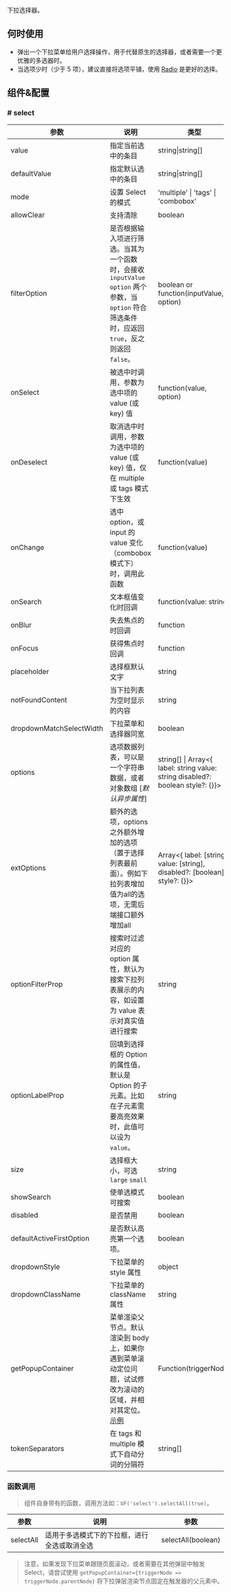 
下拉选择器。

## 何时使用

- 弹出一个下拉菜单给用户选择操作，用于代替原生的选择器，或者需要一个更优雅的多选器时。
- 当选项少时（少于 5 项），建议直接将选项平铺，使用 [Radio](/components/radio/) 是更好的选择。

## 组件&配置

### # select

| 参数     | 说明           | 类型     | 默认值       |
|----------|----------------|----------|--------------|
| value    | 指定当前选中的条目 | string&#124;string[] |  -  |
| defaultValue | 指定默认选中的条目 | string&#124;string[] |  -  |
| mode | 设置 Select 的模式 | 'multiple' &#124; 'tags' &#124; 'combobox' | - |
| allowClear   | 支持清除 | boolean | false |
| filterOption | 是否根据输入项进行筛选。当其为一个函数时，会接收 `inputValue` `option` 两个参数，当 `option` 符合筛选条件时，应返回 `true`，反之则返回 `false`。 | boolean or function(inputValue, option) | true     |
| onSelect | 被选中时调用，参数为选中项的 value (或 key) 值 | function(value, option) | -   |
| onDeselect | 取消选中时调用，参数为选中项的 value (或 key) 值，仅在 multiple 或 tags 模式下生效 |  function(value) | -   |
| onChange | 选中 option，或 input 的 value 变化（combobox 模式下）时，调用此函数 | function(value) | - |
| onSearch | 文本框值变化时回调 | function(value: string) |  |
| onBlur | 失去焦点的时回调 | function | - |
| onFocus | 获得焦点时回调 | function | - |
| placeholder | 选择框默认文字 | string | - |
| notFoundContent | 当下拉列表为空时显示的内容 | string | 'Not Found' |
| dropdownMatchSelectWidth | 下拉菜单和选择器同宽 | boolean | true |
| options | 选项数据列表，可以是一个字符串数据，或者对象数组 [*默认异步属性*] | string[] &#124; Array<{ label: string value: string disabled?: boolean style?: {}}> |  |
| extOptions | 额外的选项，options之外额外增加的选项（置于选择列表最前面）。例如下拉列表增加值为all的选项，无需后端接口额外增加all | Array<{ label: [string], value: [string], disabled?: [boolean], style?: {}}> |  |
| optionFilterProp | 搜索时过滤对应的 option 属性，默认为搜索下拉列表展示的内容，如设置为 value 表示对真实值进行搜索 | string | children |
| optionLabelProp | 回填到选择框的 Option 的属性值，默认是 Option 的子元素。比如在子元素需要高亮效果时，此值可以设为 `value`。 | string | `children` （combobox 模式下为 `value`） |
| size    | 选择框大小，可选 `large` `small`  | string      |      default      |
| showSearch | 使单选模式可搜索 | boolean | false |
| disabled | 是否禁用 | boolean | false |
| defaultActiveFirstOption | 是否默认高亮第一个选项。 | boolean | true
| dropdownStyle | 下拉菜单的 style 属性 | object | - |
| dropdownClassName | 下拉菜单的 className 属性 | string | - |
| getPopupContainer | 菜单渲染父节点。默认渲染到 body 上，如果你遇到菜单滚动定位问题，试试修改为滚动的区域，并相对其定位。[示例](http://codepen.io/anon/pen/xVBOVQ?editors=001) | Function(triggerNode) | () => document.body |
| tokenSeparators | 在 tags 和 multiple 模式下自动分词的分隔符 | string[] |  |

### 函数调用
> 组件自身带有的函数，调用方法如：`UF('select').selectAll(true)`。

参数       | 说明           | 参数    
-----------|----------------|-----------
selectAll  | 适用于多选模式下的下拉框，进行全选或取消全选 |  selectAll(boolean)  


> 注意，如果发现下拉菜单跟随页面滚动，或者需要在其他弹层中触发 Select，请尝试使用 `getPopupContainer={triggerNode => triggerNode.parentNode}` 将下拉弹层渲染节点固定在触发器的父元素中。
